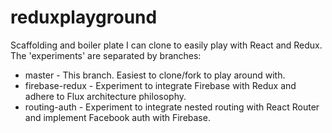 # reduxplayground
Scaffolding and boiler plate I can clone to easily play with React and Redux.
The 'experiments' are separated by branches:
* master - This branch. Easiest to clone/fork to play around with.
* firebase-redux - Experiment to integrate Firebase with Redux and adhere to Flux architecture philosophy.
* routing-auth - Experiment to integrate nested routing with React Router and implement Facebook auth with Firebase.
